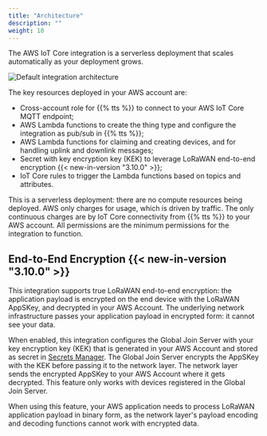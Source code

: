 ```yaml
---
title: "Architecture"
description: ""
weight: 10
---
```


The AWS IoT Core integration is a serverless deployment that scales automatically as your deployment grows.

<!--more-->

![Default integration architecture](../architecture.svg)

The key resources deployed in your AWS account are:

- Cross-account role for {{% tts %}} to connect to your AWS IoT Core MQTT endpoint;
- AWS Lambda functions to create the thing type and configure the integration as pub/sub in {{% tts %}};
- AWS Lambda functions for claiming and creating devices, and for handling uplink and downlink messages;
- Secret with key encryption key (KEK) to leverage LoRaWAN end-to-end encryption {{< new-in-version "3.10.0" >}};
- IoT Core rules to trigger the Lambda functions based on topics and attributes.

This is a serverless deployment: there are no compute resources being deployed. AWS only charges for usage, which is driven by traffic. The only continuous charges are by IoT Core connectivity from {{% tts %}} to your AWS account. All permissions are the minimum permissions for the integration to function.

## End-to-End Encryption {{< new-in-version "3.10.0" >}}

This integration supports true LoRaWAN end-to-end encryption: the application payload is encrypted on the end device with the LoRaWAN AppSKey, and decrypted in your AWS Account. The underlying network infrastructure passes your application payload in encrypted form: it cannot see your data.

When enabled, this integration configures the Global Join Server with your key encryption key (KEK) that is generated in your AWS Account and stored as secret in [Secrets Manager](https://aws.amazon.com/secrets-manager/). The Global Join Server encrypts the AppSKey with the KEK before passing it to the network layer. The network layer sends the encrypted AppSKey to your AWS Account where it gets decrypted. This feature only works with devices registered in the Global Join Server.

When using this feature, your AWS application needs to process LoRaWAN application payload in binary form, as the network layer's payload encoding and decoding functions cannot work with encrypted data.
